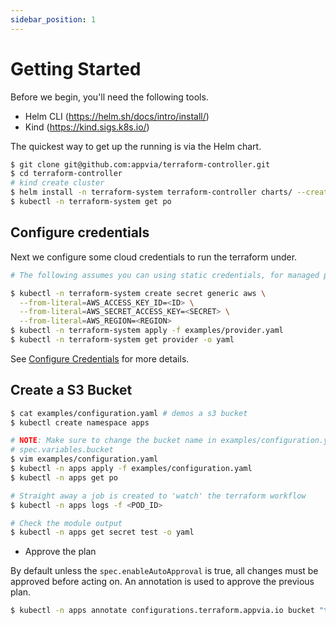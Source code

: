 ```yaml
---
sidebar_position: 1
---
```

# Getting Started

Before we begin, you'll need the following tools.

* Helm CLI (https://helm.sh/docs/intro/install/)
* Kind (https://kind.sigs.k8s.io/)

The quickest way to get up the running is via the Helm chart.

```bash
$ git clone git@github.com:appvia/terraform-controller.git
$ cd terraform-controller
# kind create cluster
$ helm install -n terraform-system terraform-controller charts/ --create-namespace
$ kubectl -n terraform-system get po
```

## Configure credentials

Next we configure some cloud credentials to run the terraform under.

```bash
# The following assumes you can using static credentials, for managed pod identity see docs

$ kubectl -n terraform-system create secret generic aws \
  --from-literal=AWS_ACCESS_KEY_ID=<ID> \
  --from-literal=AWS_SECRET_ACCESS_KEY=<SECRET> \
  --from-literal=AWS_REGION=<REGION>
$ kubectl -n terraform-system apply -f examples/provider.yaml
$ kubectl -n terraform-system get provider -o yaml
```

See [Configure Credentials](docs/admin/providers.md) for more details.

## Create a S3 Bucket

```bash
$ cat examples/configuration.yaml # demos a s3 bucket
$ kubectl create namespace apps

# NOTE: Make sure to change the bucket name in examples/configuration.yaml
# spec.variables.bucket
$ vim examples/configuration.yaml
$ kubectl -n apps apply -f examples/configuration.yaml
$ kubectl -n apps get po

# Straight away a job is created to 'watch' the terraform workflow
$ kubectl -n apps logs -f <POD_ID>

# Check the module output
$ kubectl -n apps get secret test -o yaml
```

* Approve the plan

By default unless the `spec.enableAutoApproval` is true, all changes must be approved before acting on. An annotation is used to approve the previous plan.

```bash
$ kubectl -n apps annotate configurations.terraform.appvia.io bucket "terraform.appvia.io/apply"=true --overwrite
```

